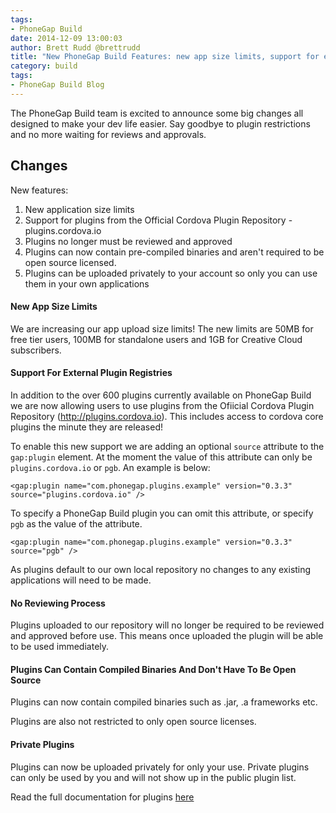 ```yaml
---
tags:
- PhoneGap Build
date: 2014-12-09 13:00:03
author: Brett Rudd @brettrudd
title: "New PhoneGap Build Features: new app size limits, support for external plugins, and more!"
category: build
tags:
- PhoneGap Build Blog
---
```


The PhoneGap Build team is excited to announce some big changes all designed to make your dev life easier. Say goodbye to plugin restrictions and no more waiting for reviews and approvals. 

## Changes

New features:

1. New application size limits
1. Support for plugins from the Official Cordova Plugin Repository - plugins.cordova.io
1. Plugins no longer must be reviewed and approved
1. Plugins can now contain pre-compiled binaries and aren't required to be open source licensed.
1. Plugins can be uploaded privately to your account so only you can use them in your own applications

#### New App Size Limits

We are increasing our app upload size limits! The new limits are 50MB for free tier users, 100MB for standalone users and 1GB for Creative Cloud subscribers.

#### Support For External Plugin Registries

In addition to the over 600 plugins currently available on PhoneGap Build we are now allowing users to use plugins from the Ofiicial Cordova Plugin Repository (http://plugins.cordova.io).  This includes access to cordova core plugins the minute they are released!

To enable this new support we are adding an optional `source` attribute to the `gap:plugin` element.   At the moment the value of this attribute can only be `plugins.cordova.io` or `pgb`. An example is below:

    <gap:plugin name="com.phonegap.plugins.example" version="0.3.3" source="plugins.cordova.io" />

To specify a PhoneGap Build plugin you can omit this attribute, or specify `pgb` as the value of the attribute.

    <gap:plugin name="com.phonegap.plugins.example" version="0.3.3" source="pgb" />

As plugins default to our own local repository no changes to any existing applications will need to be made.

#### No Reviewing Process

Plugins uploaded to our repository will no longer be required to be reviewed and approved before use.
This means once uploaded the plugin will be able to be used immediately.

#### Plugins Can Contain Compiled Binaries And Don't Have To Be Open Source

Plugins can now contain compiled binaries such as .jar, .a frameworks etc.

Plugins are also not restricted to only open source licenses.

#### Private Plugins

Plugins can now be uploaded privately for only your use. Private plugins can only be used by you and will not show up in the public plugin list.

Read the full documentation for plugins [here](http://docs.build.phonegap.com/en_US/configuring_plugins.md.html#Plugins)
